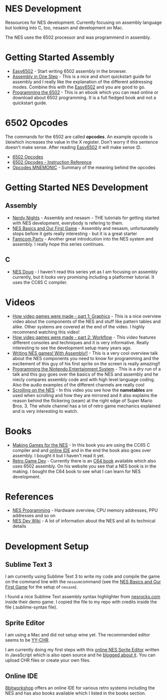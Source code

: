 # NES Development
Ressources for NES development. Currently focusing on assembly language but looking into C, too, nesasm and development on Mac.

The NES uses the 6502 processor and was programmend in assembly.

# Getting Started Assembly
* [Easy6502](https://skilldrick.github.io/easy6502/) - Start writing 6502 assembly in the browser.
* [Assembly in One Step](http://nesdev.com/6502guid.txt) - This is a nice and short quickstart guide for assembly and I really like the explanation of the different addressing modes. Combine this with the [Easy6502](https://skilldrick.github.io/easy6502/) and you are good to go. 
* [Programming the 6502](https://archive.org/details/Programming_the_6502_OCR/page/n51/mode/2up) - This is an ebook which you can read online or download about 6502 programming. It is a full fledged book and not a quickstart guide.

# 6502 Opcodes
The commands for the 6502 are called **opcodes**. An example opcode is ```INX```which increases the value in the X register. Don't worry if this sentence doesn't make sense. After reading [Easy6502](https://skilldrick.github.io/easy6502/) it will make sense 😊.
* [6502 Opcodes](http://www.6502.org/tutorials/6502opcodes.html)
* [6502 Opcodes - Instruction Reference](http://www.obelisk.me.uk/6502/reference.html)
* [Opcodes MNEMONIC](./overview-opcodes-6502-alphabetical.md) - Summary of the meaning behind the opcodes

# Getting Started NES Development
## Assembly
* [Nerdy Nights](https://nerdy-nights.nes.science/) - Assembly and nesasm - THE tutorials for getting started with NES development, everybody is refering to them.
* [NES Basics and Our First Game](http://thevirtualmountain.com/nes/2017/03/06/getting-started-with-nes-game-development.html) - Assembly and nesasm, unfortunatelly stops before it gets really interesting - but it is a great starter
* [Famicom Party](https://book.famicom.party/) - Another great introdcution into the NES system and assembly. I really hope this series continues.
## C
* [NES Doug](https://nesdoug.com/) - I haven't read this series yet as I am focusing on assembly currently, but it looks very promising including a platformer tutorial. It uses the CC65 C compiler.

# Videos
* [How video games were made - part 1: Graphics](https://www.youtube.com/watch?v=jqyC_S56B3k) - This is a nice overview video about the components of the NES and stuff like pattern tables and alike. Other systems are covered at the end of the video. I highly recommend watching this video!
* [How video games were made - part 2: Workflow](https://www.youtube.com/watch?v=Yo7UkkGC1AY) - This video features different consoles and techniques and it is very informative. Really interesting to see the development setup many years ago.
* [Writing NES games! With Assembly!!](https://www.youtube.com/watch?v=kXbMCKMJXXQ) - This is a very cool overview talk about the NES components you need to know for programming and the excitement of this guy of his first sprite on the screen is really amazing!!
* [Programming the Nintendo Entertainment System](https://www.youtube.com/watch?v=XT95C4fT6zA) - This is a dry run of a talk and this guy goes over the basics of the NES and assembly and he niecly compares assembly code and with high level language coding. Also the audio examples of the different channels are really cool
* [Scrolling on the NES](https://www.youtube.com/watch?v=wfrNnwJrujw) - In this video you see how the **nametables** are used when scrolling and how they are mirrored and it also explains the reason behind the flickering (seam) at the right edge of Super Mario Bros. 3. The whole channel has a lot of retro game mechanics explained and is very interesting to watch.

# Books
* [Making Games for the NES](https://www.amazon.com/Making-Games-NES-Steven-Hugg-ebook/dp/B07VVJ15JJ/) - In this book you are using the CC65 C compiler and and [online IDE](http://8bitworkshop.com/) and in the end the book also goes over assembly. I bought it but I haven't read it yet.
* [Retro Game Dev](https://www.retrogamedev.com/) - Currently there is an [C64 book](https://www.retrogamedev.com/c64edition) available which also uses 6502 assembly. On his website you see that a NES book is in the making. I bought the C64 book to see what I can learn for NES development.

# References
* [NES Programming](https://en.wikibooks.org/wiki/NES_Programming) - Hardware overview, CPU memory addresses, PPU addresses and so on
* [NES Dev Wiki](http://wiki.nesdev.com/w/index.php/Nesdev_Wiki) - A lot of information about the NES and all its technical details

# Development Setup
## Sublime Text 3
I am currently using Sublime Text 3 to write my code and compile the game on the command line with the ```nesasm```command (see the [NES Basics and Our First Game](http://thevirtualmountain.com/nes/2017/03/08/nes-basics-and-our-first-game.html) for the setup of ```nesasm```). 

I found a nice Sublime Text assembly syntax highlighter from [nesrocks.com](https://nesrocks.com/blog/nes-homebrew-source-code/#more-412) inside their demo game. I copied the file to my repo with credits inside the file (.sublime-syntax file).

## Sprite Editor
I am using a Mac and did not setup wine yet. The recommended editor seems to be [YY-CHR](https://www.smwcentral.net/?p=section&a=details&id=22338). 

I am currently doing my first steps with this [online NES Sprite Editor](https://erikonarheim.com/NES-Sprite-Editor/) written in JavaScript which is also open source and he [blogged about it](https://erikonarheim.com/posts/nes-sprite-editor). You can upload CHR files or create your own files.

## Online IDE
[8bitworkshop](https://8bitworkshop.com/) offers an online IDE for various retro systems including the NES and has also books available which I listed in the books section.
